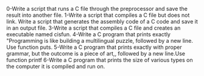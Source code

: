 0-Write a script that runs a C file through the preprocessor and save the result into another file.
1-Write a script that compiles a C file but does not link.
Write a script that generates the assembly code of a C code and save it in an output file.
3-Write a script that compiles a C file and creates an executable named cisfun.
4-Write a C program that prints exactly "Programming is like building a multilingual puzzle, followed by a new line. Use function puts.
5-Write a C program that prints exactly with proper grammar, but the outcome is a piece of art,, followed by a new line.Use function printf
6-Write a C program that prints the size of various types on the computer it is compiled and run on.
